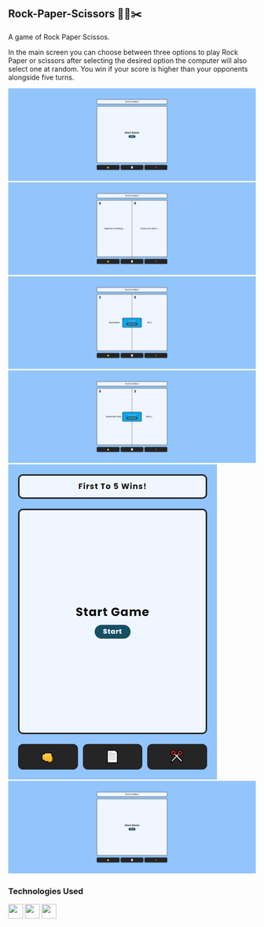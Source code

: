 ## Rock-Paper-Scissors 👊📄✂️

A game of Rock Paper Scissos.

In the main screen you can choose between three options to play Rock Paper or scissors after selecting the desired option the computer will also select one at random. You win if your score is higher than your opponents alongside five turns.

<div>
  <img src="./assets/Exemple Image 1.png"/>
  <img src="./assets/Exemple Image 2.png"/>
  <img src="./assets/Exemple Image 3.png"/>
  <img src="./assets/Exemple Image 4.png"/>
  <img src="./assets/Exemple Image 5.png"/>
  <img src="./assets/Exemple Image 1.png"/>
</div>

### Technologies Used

<div>
  <img src="https://cdn.jsdelivr.net/gh/devicons/devicon@latest/icons/html5/html5-original.svg" width="30" height="30"/>
  <img src="https://cdn.jsdelivr.net/gh/devicons/devicon@latest/icons/css3/css3-original.svg" width="30" height="30" />
  <img src="https://cdn.jsdelivr.net/gh/devicons/devicon@latest/icons/javascript/javascript-original.svg" width="30" height="30" />
</div>
